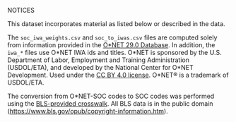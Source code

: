 NOTICES

This dataset incorporates material as listed below or described in the data.

The `soc_iwa_weights.csv` and `soc_to_iwas.csv` files are computed solely from information provided in the [O\*NET 29.0 Database](https://www.onetcenter.org/db_releases.html). In addition, the `iwa_*` files use O\*NET IWA ids and titles. O\*NET is sponsored by the U.S. Department of Labor, Employment and Training Administration (USDOL/ETA), and developed by the National Center for O\*NET Development. Used under the [CC BY 4.0 license](https://creativecommons.org/licenses/by/4.0/). O\*NET® is a trademark of USDOL/ETA.

The conversion from O*NET-SOC codes to SOC codes was performed using the [BLS-provided crosswalk](https://www.bls.gov/emp/documentation/crosswalks.htm). All BLS data is in the public domain (https://www.bls.gov/opub/copyright-information.htm).